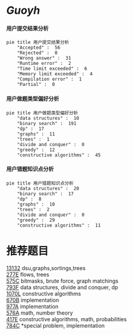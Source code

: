 # _Guoyh_

<!-- tabs:start -->



#### **用户提交结果分析**

```mermaid
pie title 用户提交结果分析
    "Accepted" :  56
    "Rejected" :  0
    "Wrong answer" :  31
    "Runtime error" :  2
    "Time limit exceeded" :  6
    "Memory limit exceeded" :  4
    "Compilation error" :  1
    "Partial" :  0
```

#### **用户做题类型偏好分析**

```mermaid
pie title 用户做题类型偏好分析
    "data structures" :  10
    "binary search" :  191
    "dp" :  17
    "graphs" :  11
    "trees" :  1
    "divide and conquer" :  0
    "greedy" :  12
    "constructive algorithms" :  45
```
#### **用户错题知识点分析**

```mermaid
pie title 用户错题知识点分析
    "data structures" :  20
    "binary search" :  17
    "dp" :  8
    "graphs" :  10
    "trees" :  2
    "divide and conquer" :  0
    "greedy" :  29
    "constructive algorithms" :  11
```



<!-- tabs:end -->
# 推荐题目
[13132](https://codeforces.com/contest/1313/problem/2)		dsu,graphs,sortings,trees		  
[277E](https://codeforces.com/contest/277/problem/E)		flows,
                        trees		  
[575C](https://codeforces.com/contest/575/problem/C)		bitmasks,
                        brute force,
                        graph matchings		  
[793F](https://codeforces.com/contest/793/problem/F)		data structures,
                        divide and conquer,
                        dp		  
[1070L](https://codeforces.com/contest/1070/problem/L)		constructive algorithms		  
[670B](https://codeforces.com/contest/670/problem/B)		implementation		  
[977A](https://codeforces.com/contest/977/problem/A)		implementation		  
[576A](https://codeforces.com/contest/576/problem/A)		math,
                        number theory		  
[417E](https://codeforces.com/contest/417/problem/E)		constructive algorithms,
                        math,
                        probabilities		  
[784C](https://codeforces.com/contest/784/problem/C)		*special problem,
                        implementation		  
